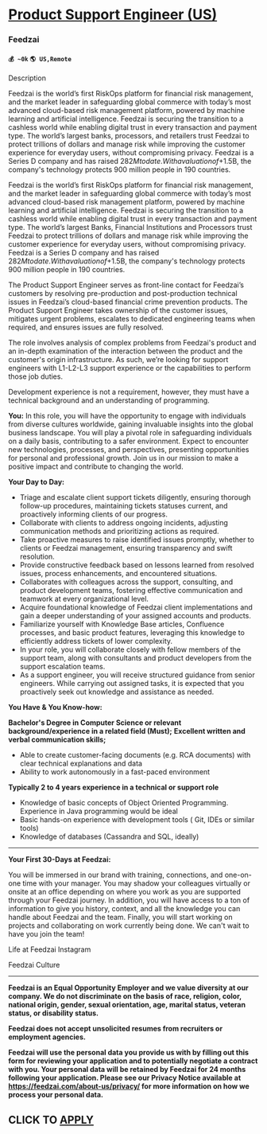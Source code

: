 # [Product Support Engineer (US)](https://www.remotewlb.com/apply/product-support-engineer-us)  
### Feedzai  
#### `💰 ~0k` `🌎 US,Remote`  

Description

Feedzai is the world’s first RiskOps platform for financial risk management, and the market leader in safeguarding global commerce with today’s most advanced cloud-based risk management platform, powered by machine learning and artificial intelligence. Feedzai is securing the transition to a cashless world while enabling digital trust in every transaction and payment type. The world’s largest banks, processors, and retailers trust Feedzai to protect trillions of dollars and manage risk while improving the customer experience for everyday users, without compromising privacy. Feedzai is a Series D company and has raised $282M to date. With a valuation of +$1.5B, the company's technology protects 900 million people in 190 countries.

Feedzai is the world’s first RiskOps platform for financial risk management, and the market leader in safeguarding global commerce with today’s most advanced cloud-based risk management platform, powered by machine learning and artificial intelligence. Feedzai is securing the transition to a cashless world while enabling digital trust in every transaction and payment type. The world’s largest Banks, Financial Institutions and Processors trust Feedzai to protect trillions of dollars and manage risk while improving the customer experience for everyday users, without compromising privacy. Feedzai is a Series D company and has raised $282M to date. With a valuation of +$1.5B, the company's technology protects 900 million people in 190 countries.

The Product Support Engineer serves as front-line contact for Feedzai’s customers by resolving pre-production and post-production technical issues in Feedzai’s cloud-based financial crime prevention products. The Product Support Engineer takes ownership of the customer issues, mitigates urgent problems, escalates to dedicated engineering teams when required, and ensures issues are fully resolved.

  
The role involves analysis of complex problems from Feedzai's product and an in-depth examination of the interaction between the product and the customer's origin infrastructure. As such, we’re looking for support engineers with L1-L2-L3 support experience or the capabilities to perform those job duties.

Development experience is not a requirement, however, they must have a technical background and an understanding of programming.

**You:** In this role, you will have the opportunity to engage with individuals from diverse cultures worldwide, gaining invaluable insights into the global business landscape. You will play a pivotal role in safeguarding individuals on a daily basis, contributing to a safer environment. Expect to encounter new technologies, processes, and perspectives, presenting opportunities for personal and professional growth. Join us in our mission to make a positive impact and contribute to changing the world.

  
  
  

**Your Day to Day:**

  * Triage and escalate client support tickets diligently, ensuring thorough follow-up procedures, maintaining tickets statuses current, and proactively informing clients of our progress.
  * Collaborate with clients to address ongoing incidents, adjusting communication methods and prioritizing actions as required.
  * Take proactive measures to raise identified issues promptly, whether to clients or Feedzai management, ensuring transparency and swift resolution.
  * Provide constructive feedback based on lessons learned from resolved issues, process enhancements, and encountered situations.
  * Collaborates with colleagues across the support, consulting, and product development teams, fostering effective communication and teamwork at every organizational level.
  * Acquire foundational knowledge of Feedzai client implementations and gain a deeper understanding of your assigned accounts and products.
  * Familiarize yourself with Knowledge Base articles, Confluence processes, and basic product features, leveraging this knowledge to efficiently address tickets of lower complexity.
  * In your role, you will collaborate closely with fellow members of the support team, along with consultants and product developers from the support escalation teams.
  * As a support engineer, you will receive structured guidance from senior engineers. While carrying out assigned tasks, it is expected that you proactively seek out knowledge and assistance as needed.

**You Have & You Know-how:**

**Bachelor's Degree in Computer Science or relevant background/experience in a related field (Must);** **Excellent written and verbal communication skills;**

  * Able to create customer-facing documents (e.g. RCA documents) with clear technical explanations and data
  * Ability to work autonomously in a fast-paced environment

**Typically 2 to 4 years experience in a technical or support role**

  * Knowledge of basic concepts of Object Oriented Programming. Experience in Java programming would be ideal
  * Basic hands-on experience with development tools ( Git, IDEs or similar tools)
  * Knowledge of databases (Cassandra and SQL, ideally)

* * *

**Your First 30-Days at Feedzai:**

You will be immersed in our brand with training, connections, and one-on-one time with your manager. You may shadow your colleagues virtually or onsite at an office depending on where you work as you are supported through your Feedzai journey. In addition, you will have access to a ton of information to give you history, context, and all the knowledge you can handle about Feedzai and the team. Finally, you will start working on projects and collaborating on work currently being done. We can't wait to have you join the team!

Life at Feedzai Instagram

Feedzai Culture

* * *

**Feedzai is an Equal Opportunity Employer and we value diversity at our company. We do not discriminate on the basis of race, religion, color, national origin, gender, sexual orientation, age, marital status, veteran status, or disability status.**

**Feedzai does not accept unsolicited resumes from recruiters or employment agencies.**

**Feedzai will use the personal data you provide us with by filling out this form for reviewing your application and to potentially negotiate a contract with you. Your personal data will be retained by Feedzai for 24 months following your application. Please see our Privacy Notice available at https://feedzai.com/about-us/privacy/ for more information on how we process your personal data.**

  
## CLICK TO [APPLY](https://www.remotewlb.com/apply/product-support-engineer-us)

